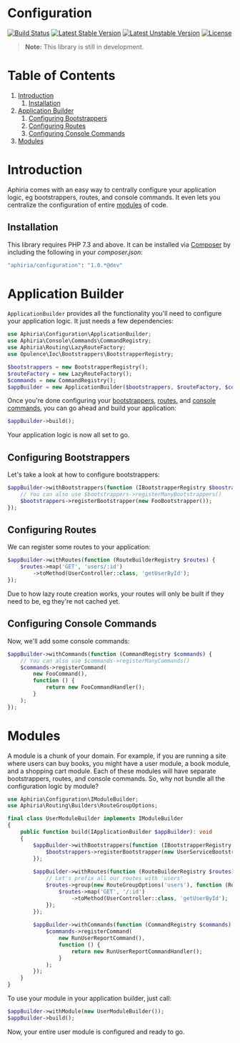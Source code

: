 <h1>Configuration</h1>

[![Build Status](https://travis-ci.com/aphiria/configuration.svg)](https://travis-ci.com/aphiria/configuration)
[![Latest Stable Version](https://poser.pugx.org/aphiria/configuration/v/stable.svg)](https://packagist.org/packages/aphiria/configuration)
[![Latest Unstable Version](https://poser.pugx.org/aphiria/configuration/v/unstable.svg)](https://packagist.org/packages/aphiria/configuration)
[![License](https://poser.pugx.org/aphiria/configuration/license.svg)](https://packagist.org/packages/aphiria/configuration)

> **Note:** This library is still in development.

<h1>Table of Contents</h1>

1. [Introduction](#introduction)
    1. [Installation](#installation)
2. [Application Builder](#application-builder)
    1. [Configuring Bootstrappers](#configuring-bootstrappers)
    2. [Configuring Routes](#configuring-routes)
    3. [Configuring Console Commands](#configuring-console-commands)
3. [Modules](#modules)

<h1 id="introduction">Introduction</h1>

Aphiria comes with an easy way to centrally configure your application logic, eg bootstrappers, routes, and console commands.  It even lets you centralize the configuration of entire [modules](#modules) of code.

<h2 id="installation">Installation</h2>

This library requires PHP 7.3 and above.  It can be installed via <a href="https://getcomposer.org/" target="_blank">Composer</a> by including the following in your _composer.json_:

```bash
"aphiria/configuration": "1.0.*@dev"
```

<h1 id="application-builder">Application Builder</h1>

`ApplicationBuilder` provides all the functionality you'll need to configure your application logic.  It just needs a few dependencies:

```php
use Aphiria\Configuration\ApplicationBuilder;
use Aphiria\Console\Commands\CommandRegistry;
use Aphiria\Routing\LazyRouteFactory;
use Opulence\Ioc\Bootstrappers\BootstrapperRegistry;

$bootstrappers = new BootstrapperRegistry();
$routeFactory = new LazyRouteFactory();
$commands = new CommandRegistry();
$appBuilder = new ApplicationBuilder($bootstrappers, $routeFactory, $commands);
```

Once you're done configuring your [bootstrappers](#configuring-bootstrappers), [routes](#configuring-routes), and [console commands](#configuring-console-commands), you can go ahead and build your application:

```php
$appBuilder->build();
```

Your application logic is now all set to go.

<h2 id="configuring-bootstrappers">Configuring Bootstrappers</h2>

Let's take a look at how to configure bootstrappers:

```php
$appBuilder->withBootstrappers(function (IBootstrapperRegistry $boostrappers) {
    // You can also use $bootstrappers->registerManyBootstrappers()
    $bootstrappers->registerBootstrapper(new FooBootstrapper());
});
```

<h2 id="configuring-routes">Configuring Routes</h2>

We can register some routes to your application:

```php
$appBuilder->withRoutes(function (RouteBuilderRegistry $routes) {
    $routes->map('GET', 'users/:id')
        ->toMethod(UserController::class, 'getUserById');
});
```

Due to how lazy route creation works, your routes will only be built if they need to be, eg they're not cached yet.

<h2 id="configuring-console-commands">Configuring Console Commands</h2>

Now, we'll add some console commands:

```php
$appBuilder->withCommands(function (CommandRegistry $commands) {
    // You can also use $commands->registerManyCommands()
    $commands->registerCommand(
        new FooCommand(),
        function () {
            return new FooCommandHandler();
        }
    );
});
```

<h1 id="modules">Modules</h1>

A module is a chunk of your domain.  For example, if you are running a site where users can buy books, you might have a user module, a book module, and a shopping cart module.  Each of these modules will have separate bootstrappers, routes, and console commands.  So, why not bundle all the configuration logic by module?

```php
use Aphiria\Configuration\IModuleBuilder;
use Aphiria\Routing\Builders\RouteGroupOptions;

final class UserModuleBuilder implements IModuleBuilder
{
    public function build(IApplicationBuilder $appBuilder): void
    {
        $appBuilder->withBootstrappers(function (IBootstrapperRegistry $bootstrappers) {
            $bootstrappers->registerBootstrapper(new UserServiceBootstrapper());
        });
        
        $appBuilder->withRoutes(function (RouteBuilderRegistry $routes) {
            // Let's prefix all our routes with 'users'
            $routes->group(new RouteGroupOptions('users'), function (RouteBuilderRegistry $routes) {
                $routes->map('GET', '/:id')
                    ->toMethod(UserController::class, 'getUserById');
            });
        });
        
        $appBuilder->withCommands(function (CommandRegistry $commands) {
            $commands->registerCommand(
                new RunUserReportCommand(),
                function () {
                    return new RunUserReportCommandHandler();
                }
            );
        });
    }
}
```

To use your module in your application builder, just call:

```php
$appBuilder->withModule(new UserModuleBuilder());
$appBuilder->build();
```

Now, your entire user module is configured and ready to go.